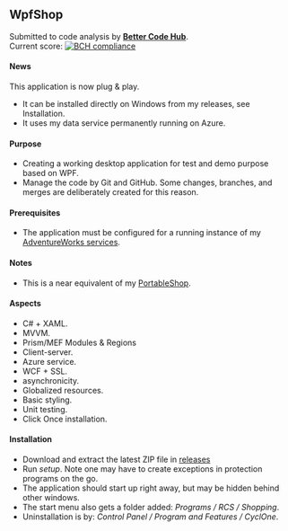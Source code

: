 ## WpfShop

Submitted to code analysis by **[Better Code Hub](https://bettercodehub.com)**.  
Current score: [![BCH compliance](https://bettercodehub.com/edge/badge/a-einstein/WpfShop)](https://bettercodehub.com)  

#### News
This application is now plug & play.
* It can be installed directly on Windows from my releases, see Installation.
* It uses my data service permanently running on Azure.

#### Purpose
* Creating a working desktop application for test and demo purpose based on WPF.
* Manage the code by Git and GitHub. Some changes, branches, and merges are deliberately created for this reason.

#### Prerequisites
* The application must be configured for a running instance of my [AdventureWorks services](https://github.com/a-einstein/AdventureWorks/blob/master/README.md).

#### Notes
* This is a near equivalent of my [PortableShop](https://github.com/a-einstein/PortableShop).

#### Aspects
* C# + XAML.
* MVVM.
* Prism/MEF Modules & Regions
* Client-server.
* Azure service.
* WCF + SSL.
* asynchronicity.
* Globalized resources.
* Basic styling.
* Unit testing.
* Click Once installation.

#### Installation
* Download and extract the latest ZIP file in [releases](https://github.com/a-einstein/WpfShop/releases)
* Run *setup*. Note one may have to create exceptions in protection programs on the go.
* The application should start up right away, but may be hidden behind other windows.
* The start menu also gets a folder added: *Programs / RCS / Shopping*.
* Uninstallation is by: *Control Panel / Program and Features / CyclOne*.
